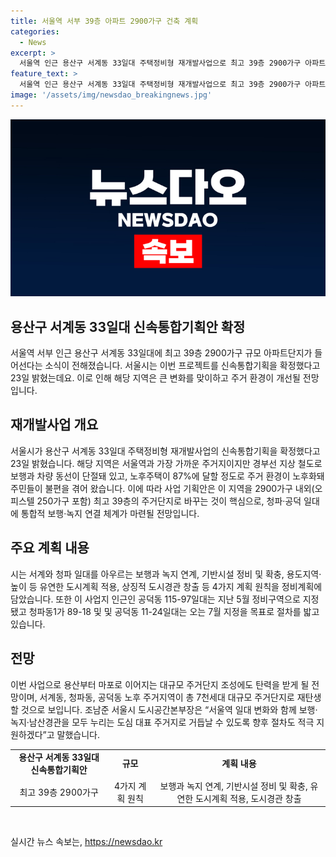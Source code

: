 ```yaml
---
title: 서울역 서부 39층 아파트 2900가구 건축 계획
categories:
  - News
excerpt: >
  서울역 인근 용산구 서계동 33일대 주택정비형 재개발사업으로 최고 39층 2900가구 아파트단지가 들어선다. 노후주택 불편 해소와 총 7천세대 대규모 주거단지 조성으로 변화 전망. 4가지 계획 원칙을 통해 보행·녹지 연결 체계 등 도시계획 유연성 확보할 예정. 서울시 도시공간본부장은 “도심 대표 주거지로 거듭나기 위해 적극 노력할 것”이라고 밝혔다.
feature_text: >
  서울역 인근 용산구 서계동 33일대 주택정비형 재개발사업으로 최고 39층 2900가구 아파트단지가 들어선다. 노후주택 불편 해소와 총 7천세대 대규모 주거단지 조성으로 변화 전망. 4가지 계획 원칙을 통해 보행·녹지 연결 체계 등 도시계획 유연성 확보할 예정. 서울시 도시공간본부장은 “도심 대표 주거지로 거듭나기 위해 적극 노력할 것”이라고 밝혔다.
image: '/assets/img/newsdao_breakingnews.jpg'
---
```


<p><img src="/assets/img/newsdao_breakingnews.jpg" alt="pcversion 속보" /></p>

<h2 data-ke-size="size26">용산구 서계동 33일대 신속통합기획안 확정</h2>

<p data-ke-size="size16">서울역 서부 인근 용산구 서계동 33일대에 최고 39층 2900가구 규모 아파트단지가 들어선다는 소식이 전해졌습니다. 서울시는 이번 프로젝트를 신속통합기획을 확정했다고 23일 밝혔는데요. 이로 인해 해당 지역은 큰 변화를 맞이하고 주거 환경이 개선될 전망입니다.</p>

<h2 data-ke-size="size24">재개발사업 개요</h2>

<p data-ke-size="size16">서울시가 용산구 서계동 33일대 주택정비형 재개발사업의 신속통합기획을 확정했다고 23일 밝혔습니다. 해당 지역은 서울역과 가장 가까운 주거지이지만 경부선 지상 철도로 보행과 차량 동선이 단절돼 있고, 노후주택이 87%에 달할 정도로 주거 환경이 노후화돼 주민들이 불편을 겪어 왔습니다. 이에 따라 사업 기획안은 이 지역을 2900가구 내외(오피스텔 250가구 포함) 최고 39층의 주거단지로 바꾸는 것이 핵심으로, 청파·공덕 일대에 통합적 보행·녹지 연결 체계가 마련될 전망입니다.</p>

<h2 data-ke-size="size24">주요 계획 내용</h2>

<p data-ke-size="size16">시는 서계와 청파 일대를 아우르는 보행과 녹지 연계, 기반시설 정비 및 확충, 용도지역·높이 등 유연한 도시계획 적용, 상징적 도시경관 창출 등 4가지 계획 원칙을 정비계획에 담았습니다. 또한 이 사업지 인근인 공덕동 115-97일대는 지난 5월 정비구역으로 지정됐고 청파동1가 89-18 및 및 공덕동 11-24일대는 오는 7월 지정을 목표로 절차를 밟고 있습니다.</p>

<h2 data-ke-size="size24">전망</h2>

<p data-ke-size="size16">이번 사업으로 용산부터 마포로 이어지는 대규모 주거단지 조성에도 탄력을 받게 될 전망이며, 서계동, 청파동, 공덕동 노후 주거지역이 총 7천세대 대규모 주거단지로 재탄생할 것으로 보입니다. 조남준 서울시 도시공간본부장은 “서울역 일대 변화와 함께 보행·녹지·남산경관을 모두 누리는 도심 대표 주거지로 거듭날 수 있도록 향후 절차도 적극 지원하겠다”고 말했습니다.</p>

<table>
    <tbody>
        <tr>
            <td style="text-align: center; height: 17px;"><b>용산구 서계동 33일대 신속통합기획안</b></td>
            <td style="text-align: center; height: 17px;"><b>규모</b></td>
            <td style="text-align: center; height: 17px;"><b>계획 내용</b></td>
        </tr>
        <tr>
            <td style="text-align: center; height: 17px;">최고 39층 2900가구</td>
            <td style="text-align: center; height: 17px;">4가지 계획 원칙</td>
            <td style="text-align: center; height: 17px;">보행과 녹지 연계, 기반시설 정비 및 확충, 유연한 도시계획 적용, 도시경관 창출</td>
        </tr>
    </tbody>
</table>

<p data-ke-size="size16">&nbsp;</p>
실시간 뉴스 속보는, <a href="https://newsdao.kr" rel="dofollow">https://newsdao.kr</a>


